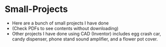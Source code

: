 # Small-Projects
- Here are a bunch of small projects I have done
- (Check PDFs to see contents without downloading)
- Other projects I have done using CAD (Inventor) includes egg crash car, candy dispenser, phone stand sound amplifier, and a flower pot cover.
